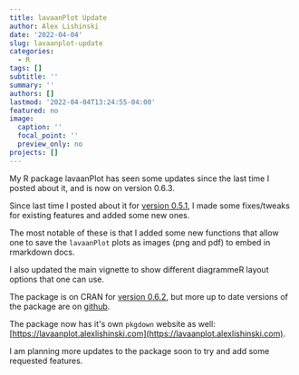 ```yaml
---
title: lavaanPlot Update
author: Alex Lishinski
date: '2022-04-04'
slug: lavaanplot-update
categories:
  - R
tags: []
subtitle: ''
summary: ''
authors: []
lastmod: '2022-04-04T13:24:55-04:00'
featured: no
image:
  caption: ''
  focal_point: ''
  preview_only: no
projects: []
---
```


My R package lavaanPlot has seen some updates since the last time I posted about it, and is now on version 0.6.3. 

Since last time I posted about it for [version 0.5.1](/post/lavaanplot-0-5-1/), I made some fixes/tweaks for existing features and added some new ones.

The most notable of these is that I added some new functions that allow one to save the `lavaanPlot` plots as images (png and pdf) to embed in rmarkdown docs.

I also updated the main vignette to show different diagrammeR layout options that one can use.

The package is on CRAN for [version 0.6.2](https://CRAN.R-project.org/package=lavaanPlot), but more up to date versions of the package are on [github](https://github.com/alishinski/lavaanPlot).

The package now has it's own `pkgdown` website as well: [https://lavaanplot.alexlishinski.com](https://lavaanplot.alexlishinski.com).

I am planning more updates to the package soon to try and add some requested features.